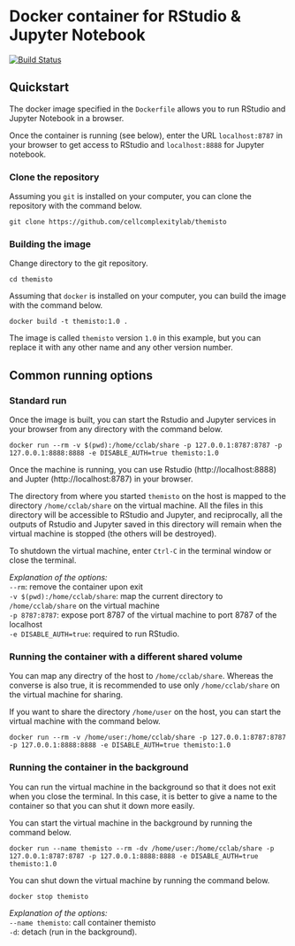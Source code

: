 # Docker container for RStudio & Jupyter Notebook

[![Build Status](https://github.com/cellcomplexitylab/dockerfiles/workflows/CCLab-CI/badge.svg)](https://github.com/cellcomplexitylab/dockerfiles/actions)

## Quickstart

The docker image specified in the `Dockerfile` allows you to run RStudio and
Jupyter Notebook in a browser.

Once the container is running (see below), enter the URL ```localhost:8787```
in your browser to get access to RStudio and ```localhost:8888``` for Jupyter
notebook.

### Clone the repository

Assuming you `git` is installed on your computer, you can clone the repository
with the command below.

```
git clone https://github.com/cellcomplexitylab/themisto
```

### Building the image

Change directory to the git repository.

```
cd themisto
```

Assuming that `docker` is installed
on your computer, you can build the image with the command below.

```
docker build -t themisto:1.0 .
```

The image is called `themisto` version `1.0` in this example, but you
can replace it with any other name and any other version number.

## Common running options

### Standard run

Once the image is built, you can start the Rstudio and Jupyter services
in your browser from any directory with the command below.

```
docker run --rm -v $(pwd):/home/cclab/share -p 127.0.0.1:8787:8787 -p 127.0.0.1:8888:8888 -e DISABLE_AUTH=true themisto:1.0
```

Once the machine is running, you can use Rstudio (http://localhost:8888)
and Jupter (http://localhost:8787) in your browser.

The directory from where you started `themisto` on the host is mapped
to the directory `/home/cclab/share` on the virtual machine. All the
files in this directory will be accessible to RStudio and Jupyter, and
reciprocally, all the outputs of Rstudio and Jupyter saved in this
directory will remain when the virtual machine is stopped (the others
will be destroyed).

To shutdown the virtual machine, enter `Ctrl-C` in the terminal
window or close the terminal.

_Explanation of the options:_  
   `--rm`: remove the container upon exit  
   `-v $(pwd):/home/cclab/share`: map the current directory to
`/home/cclab/share` on the virtual machine  
   `-p 8787:8787`: expose port 8787 of the virtual machine to port 8787 of the localhost  
   `-e DISABLE_AUTH=true`: required to run RStudio.

### Running the container with a different shared volume

You can map any directry of the host to `/home/cclab/share`. Whereas
the converse is also true, it is recommended to use only
`/home/cclab/share` on the virtual machine for sharing.

If you want to share the directory `/home/user` on the host, you can
start the virtual machine with the command below.

```
docker run --rm -v /home/user:/home/cclab/share -p 127.0.0.1:8787:8787 -p 127.0.0.1:8888:8888 -e DISABLE_AUTH=true themisto:1.0
```

### Running the container in the background

You can run the virtual machine in the background so that it does
not exit when you close the terminal. In this case, it is better
to give a name to the container so that you can shut it down
more easily.

You can start the virtual machine in the background by running
the command below.

```
docker run --name themisto --rm -dv /home/user:/home/cclab/share -p 127.0.0.1:8787:8787 -p 127.0.0.1:8888:8888 -e DISABLE_AUTH=true themisto:1.0
```

You can shut down the virtual machine by running the command
below.

```
docker stop themisto
```

_Explanation of the options:_  
   `--name themisto`: call container themisto  
   `-d`: detach (run in the background).  
